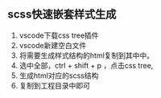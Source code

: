 ## scss快速嵌套样式生成

1. vscode下载css tree插件
2. vscode新建空白文件
3. 将需要生成样式结构的html复制到其中中。
4. 选中全部，ctrl + shift + p ，点击css tree, 
5. 生成html对应的scss结构
6. 复制到工程目录中即可